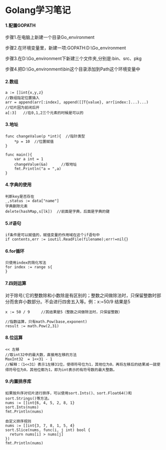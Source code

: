 # Golang学习笔记

#### 1.配置GOPATH

步骤1.在电脑上新建一个目录Go_environment

步骤2.在环境变量里，新建一项:GOPATH:D:\Go_environment

步骤3.在D:\Go_environment下新建三个文件夹,分别是:bin、src、pkg

步骤4.把D:\Go_environment\bin这个目录添加到Path这个环境变量中

#### 2.数组

```
a := []int{x,y,z}
//数组指定位置插入
arr = append(arr[:index], append([]T{value}, arr[index:]...)...)
//切片因为前闭后开
a[:3]  	//在0,1,2三个元素的时候是可以的
```

#### 3.地址

```
func changeValue(p *int){  //指针类型
	*p = 10  //位置赋值
}

func main(){
	var a int = 1
	changeValue(&a)      //取地址
	fmt.Println("a = ",a)
}
```

#### 4.字典的使用

```
判断key是否存在
_,status := data["name"]
字典删除元素
delete(hashMap,s[lk])  //前面是字典，后面是字典的键
```

#### 5.if语句

```
if条件是可以赋值的，赋值变量的作用域在这个if语句中
if contents,err := ioutil.ReadFile(filename);err!=nil{}
```

#### 6.for循环

```
只使用index的简化写法
for index := range s{	
}
```

#### 7.四则运算

对于除号/,它的整数除和小数除是有区别的；整数之间做除法时，只保留整数时部分而舍弃小数部分。不会进行四舍五入等。例：x:=50/9 结果是5

```
x := 50 / 9 	//其结果是5（整数之间做除法时，只保留整数）

//指数运算，只有math.Pow(base,exponent)
result := math.Pow(2,31)
```

#### 8.位运算

```
<< 左移
//取int32中的最大数，直接用左移的方法
MaxInt32  = 1<<31 - 1  
//解释：（1<<31）表示1左移31位，使得符号位为1，其他位为0，再将左移后的结果减一就使得符号位为0，其他位都为1，即为int表示的有符号数的最大整数。
```

#### 9.内置排序库

```
如果按升序对切片进行排序，可以使用sort.Ints()、sort.Float64()和sort.Strings()等方法。
nums := []int{6, 4, 5, 2, 8, 1}
sort.Ints(nums)
fmt.Println(nums)

自定义排序规则
nums := []int{3, 7, 8, 1, 5, 4}
sort.Slice(nums, func(i, j int) bool {
  return nums[i] > nums[j]
})
fmt.Println(nums)
```

